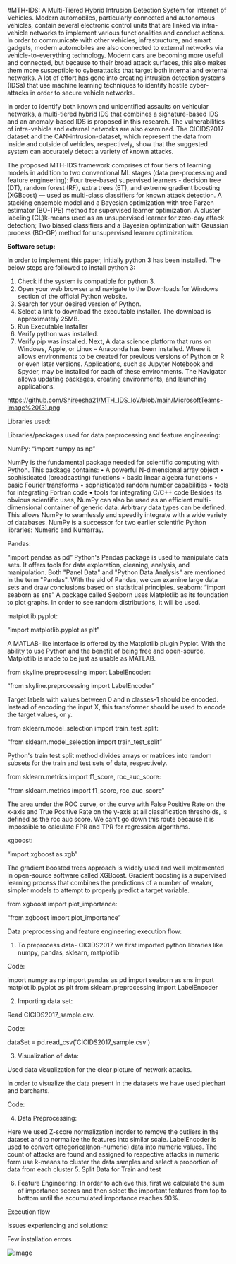 #MTH-IDS: A Multi-Tiered Hybrid Intrusion Detection System for Internet of Vehicles.
Modern automobiles, particularly connected and autonomous vehicles, contain several electronic control units that are linked via intra-vehicle networks to implement various functionalities and conduct actions. In order to communicate with other vehicles, infrastructure, and smart gadgets, modern automobiles are also connected to external networks via vehicle-to-everything technology. Modern cars are becoming more useful and connected, but because to their broad attack surfaces, this also makes them more susceptible to cyberattacks that target both internal and external networks. A lot of effort has gone into creating intrusion detection systems (IDSs) that use machine learning techniques to identify hostile cyber-attacks in order to secure vehicle networks.

In order to identify both known and unidentified assaults on vehicular networks, a multi-tiered hybrid IDS that combines a signature-based IDS and an anomaly-based IDS is proposed in this research. The vulnerabilities of intra-vehicle and external networks are also examined. The CICIDS2017 dataset and the CAN-intrusion-dataset, which represent the data from inside and outside of vehicles, respectively, show that the suggested system can accurately detect a variety of known attacks.

The proposed MTH-IDS framework comprises of four tiers of learning models in addition to two conventional ML stages (data pre-processing and feature engineering): Four tree-based supervised learners - decision tree (DT), random forest (RF), extra trees (ET), and extreme gradient boosting (XGBoost) — used as multi-class classifiers for known attack detection.
A stacking ensemble model and a Bayesian optimization with tree Parzen estimator (BO-TPE) method for supervised learner optimization. 
A cluster labeling (CL)k-means used as an unsupervised learner for zero-day attack detection; 
Two biased classifiers and a Bayesian optimization with Gaussian process (BO-GP) method for unsupervised learner optimization.

**Software setup:**


In order to implement this paper, initially python 3 has been installed.
The below steps are followed to install python 3:

1. Check if the system is compatible for python 3.
2. Open your web browser and navigate to the Downloads for Windows section of the official     Python website.
3. Search for your desired version of Python.
4. Select a link to download the executable installer. The download is approximately 25MB.
5. Run Executable Installer
6. Verify python was installed.
7. Verify pip was installed.
Next, A data science platform that runs on Windows, Apple, or Linux – Anaconda has been installed. Where it allows environments to be created for previous versions of Python or R or even later versions. Applications, such as Jupyter Notebook and Spyder, may be installed for each of these environments. The Navigator allows updating packages, creating environments, and launching applications.
 

https://github.com/Shireesha21/MTH_IDS_IoV/blob/main/MicrosoftTeams-image%20(3).png
 
 



Libraries used:

Libraries/packages used for data preprocessing and feature engineering:

NumPy: 
“import numpy as np”

NumPy is the fundamental package needed for scientific computing with Python. This package
contains:
• A powerful N-dimensional array object
• sophisticated (broadcasting) functions
• basic linear algebra functions
• basic Fourier transforms
• sophisticated random number capabilities
• tools for integrating Fortran code
• tools for integrating C/C++ code
Besides its obvious scientific uses, NumPy can also be used as an efficient multi-dimensional
container of generic data. Arbitrary data types can be defined. This allows NumPy to seamlessly and
speedily integrate with a wide variety of databases.
NumPy is a successor for two earlier scientific Python libraries: Numeric and Numarray.

Pandas: 

“import pandas as pd”
Python's Pandas package is used to manipulate data sets. It offers tools for data exploration, cleaning, analysis, and manipulation. Both "Panel Data" and "Python Data Analysis" are mentioned in the term "Pandas". With the aid of Pandas, we can examine large data sets and draw conclusions based on statistical principles.
seaborn:
“import seaborn as sns”
A package called Seaborn uses Matplotlib as its foundation to plot graphs. In order to see random distributions, it will be used.

matplotlib.pyplot:

“import matplotlib.pyplot as plt”

A MATLAB-like interface is offered by the Matplotlib plugin Pyplot. With the ability to use Python and the benefit of being free and open-source, Matplotlib is made to be just as usable as MATLAB.

from skyline.preprocessing import LabelEncoder:

“from skyline.preprocessing import LabelEncoder”

Target labels with values between 0 and n classes-1 should be encoded.
Instead of encoding the input X, this transformer should be used to encode the target values, or y.

from sklearn.model_selection import train_test_split:

“from sklearn.model_selection import train_test_split”

Python's train test split method divides arrays or matrices into random subsets for the train and test sets of data, respectively.

from sklearn.metrics import f1_score, roc_auc_score:

“from sklearn.metrics import f1_score, roc_auc_score”

The area under the ROC curve, or the curve with False Positive Rate on the x-axis and True Positive Rate on the y-axis at all classification thresholds, is defined as the roc auc score. We can't go down this route because it is impossible to calculate FPR and TPR for regression algorithms.

xgboost: 

“import xgboost as xgb”

The gradient boosted trees approach is widely used and well implemented in open-source software called XGBoost. Gradient boosting is a supervised learning process that combines the predictions of a number of weaker, simpler models to attempt to properly predict a target variable.



from xgboost import plot_importance:

“from xgboost import plot_importance”


Data preprocessing and feature engineering execution flow:

1. To preprocess data- CICIDS2017 we first imported python libraries like numpy, pandas, sklearn, matplotlib

Code: 

import numpy as np
import pandas as pd
import seaborn as sns
import matplotlib.pyplot as plt
from sklearn.preprocessing import LabelEncoder



2. Importing data set:

Read CICIDS2017_sample.csv.

Code: 

dataSet = pd.read_csv('CICIDS2017_sample.csv')

3. Visualization of data:

Used data visualization for the clear picture of network attacks.

In order to visualize the data present in the datasets we have used piechart and barcharts.


Code: 


 


 





 



 
4. Data Preprocessing:

Here we used Z-score normalization inorder to remove the outliers in the dataset and to normalize the features into similar scale.
LabelEncoder is used to convert categorical(non-numeric) data into numeric values.
The count of attacks are found and assigned to respective attacks in numeric form
use k-means to cluster the data samples and select a proportion of data from each cluster
5. Split Data for Train and test

6. Feature Engineering: In order to achieve this, first we calculate the sum of importance scores and then select the important features from top to bottom until the accumulated importance reaches 90%. 


Execution flow


 
Issues experiencing and solutions:

Few installation errors 

![image](https://user-images.githubusercontent.com/126938301/222877032-da4cef0d-2acd-4061-a547-9c3d529b60b8.png)
